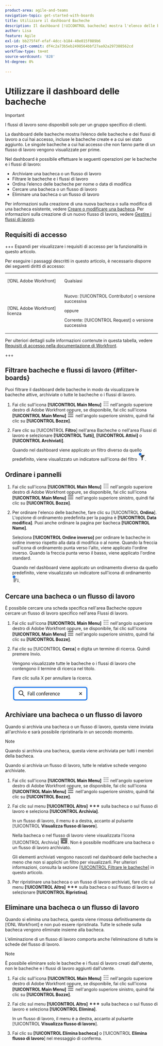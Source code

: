 ```yaml
---
product-area: agile-and-teams
navigation-topic: get-started-with-boards
title: Utilizzare il dashboard Bacheche
description: Il dashboard [!UICONTROL bacheche] mostra l'elenco delle bacheche a cui hai accesso, incluse le bacheche create e a cui sei stato aggiunto.
author: Lisa
feature: Agile
exl-id: bb275f4f-efaf-4dcc-b184-40e015f089b6
source-git-commit: df4c2a73b5eb2498564bbf27aa92a297388562cd
workflow-type: tm+mt
source-wordcount: '828'
ht-degree: 0%

---
```


# Utilizzare il dashboard delle bacheche

<!-- Audited: 1/2024 -->

>[!IMPORTANT]
>
>I flussi di lavoro sono disponibili solo per un gruppo specifico di clienti.

La dashboard delle bacheche mostra l’elenco delle bacheche e dei flussi di lavoro a cui hai accesso, incluse le bacheche create e a cui sei stato aggiunto. Le singole bacheche a cui hai accesso che non fanno parte di un flusso di lavoro vengono visualizzate per prime.

Nel dashboard è possibile effettuare le seguenti operazioni per le bacheche e i flussi di lavoro:

* Archiviare una bacheca o un flusso di lavoro
* Filtrare le bacheche e i flussi di lavoro
* Ordina l’elenco delle bacheche per nome o data di modifica
* Cercare una bacheca o un flusso di lavoro
* Eliminare una bacheca o un flusso di lavoro

Per informazioni sulla creazione di una nuova bacheca o sulla modifica di una bacheca esistente, vedere [Creare o modificare una bacheca](../../agile/get-started-with-boards/create-edit-board.md). Per informazioni sulla creazione di un nuovo flusso di lavoro, vedere [Gestire i flussi di lavoro](/help/quicksilver/agile/use-boards-agile-planning-tools/manage-collections.md).

## Requisiti di accesso

+++ Espandi per visualizzare i requisiti di accesso per la funzionalità in questo articolo.

Per eseguire i passaggi descritti in questo articolo, è necessario disporre dei seguenti diritti di accesso:

<table style="table-layout:auto"> 
 <col> 
 <col> 
 <tbody> 
  <tr> 
   <td role="rowheader">[!DNL Adobe Workfront]</td> 
   <td> <p>Qualsiasi</p> </td> 
  </tr> 
  <tr> 
   <td role="rowheader">[!DNL Adobe Workfront] licenza</td> 
   <td> 
   <p>Nuovo: [!UICONTROL Contributor] o versione successiva</p> 
   <p>oppure</p>
   <p>Corrente: [!UICONTROL Request] o versione successiva</p>
   </td> 
  </tr> 
 </tbody> 
</table>

Per ulteriori dettagli sulle informazioni contenute in questa tabella, vedere [Requisiti di accesso nella documentazione di Workfront](/help/quicksilver/administration-and-setup/add-users/access-levels-and-object-permissions/access-level-requirements-in-documentation.md).

+++


## Filtrare bacheche e flussi di lavoro {#filter-boards}

Puoi filtrare il dashboard delle bacheche in modo da visualizzare le bacheche attive, archiviate o tutte le bacheche o i flussi di lavoro.

1. Fai clic sull&#39;icona **[!UICONTROL Main Menu]** ![Main Menu](/help/_includes/assets/main-menu-icon.png) nell&#39;angolo superiore destro di Adobe Workfront oppure, se disponibile, fai clic sull&#39;icona **[!UICONTROL Main Menu]** ![Main Menu](/help/_includes/assets/main-menu-icon-left-nav.png) nell&#39;angolo superiore sinistro, quindi fai clic su **[!UICONTROL Bozze]**.
1. Fare clic su [!UICONTROL **Filtro**] nell&#39;area Bacheche o nell&#39;area Flussi di lavoro e selezionare **[!UICONTROL Tutti]**, **[!UICONTROL Attivi]** o **[!UICONTROL Archiviati]**.

   Quando nel dashboard viene applicato un filtro diverso da quello predefinito, viene visualizzato un indicatore sull&#39;icona del filtro ![Filtro applicato al dashboard](assets/boards-filterapplied-30x30.png).

## Ordinare i pannelli

1. Fai clic sull&#39;icona **[!UICONTROL Main Menu]** ![Main Menu](/help/_includes/assets/main-menu-icon.png) nell&#39;angolo superiore destro di Adobe Workfront oppure, se disponibile, fai clic sull&#39;icona **[!UICONTROL Main Menu]** ![Main Menu](/help/_includes/assets/main-menu-icon-left-nav.png) nell&#39;angolo superiore sinistro, quindi fai clic su **[!UICONTROL Bozze]**.
1. Per ordinare l&#39;elenco delle bacheche, fare clic su [!UICONTROL **Ordina**]. L&#39;opzione di ordinamento predefinita per la pagina è **[!UICONTROL Data modifica]**. Puoi anche ordinare la pagina per bacheca **[!UICONTROL Name]**.

   Seleziona **[!UICONTROL Ordine inverso]** per ordinare le bacheche in ordine inverso rispetto alla data di modifica o al nome. Quando la freccia sull&#39;icona di ordinamento punta verso l&#39;alto, viene applicato l&#39;ordine inverso. Quando la freccia punta verso il basso, viene applicato l&#39;ordine standard.

   Quando nel dashboard viene applicato un ordinamento diverso da quello predefinito, viene visualizzato un indicatore sull&#39;icona di ordinamento ![Ordinamento applicato](assets/sort-applied-boards.png).

## Cercare una bacheca o un flusso di lavoro

È possibile cercare una scheda specifica nell&#39;area Bacheche oppure cercare un flusso di lavoro specifico nell&#39;area Flussi di lavoro.

1. Fai clic sull&#39;icona **[!UICONTROL Main Menu]** ![Main Menu](/help/_includes/assets/main-menu-icon.png) nell&#39;angolo superiore destro di Adobe Workfront oppure, se disponibile, fai clic sull&#39;icona **[!UICONTROL Main Menu]** ![Main Menu](/help/_includes/assets/main-menu-icon-left-nav.png) nell&#39;angolo superiore sinistro, quindi fai clic su **[!UICONTROL Bozze]**.
1. Fai clic su [!UICONTROL **Cerca**] e digita un termine di ricerca. Quindi premere Invio.

   Vengono visualizzate tutte le bacheche o i flussi di lavoro che contengono il termine di ricerca nel titolo.

   Fare clic sulla X per annullare la ricerca.

   ![Cerca bacheche nel dashboard](assets/boards-searchbox.png)

## Archiviare una bacheca o un flusso di lavoro

Quando si archivia una bacheca o un flusso di lavoro, questa viene inviata all&#39;archivio e sarà possibile ripristinarla in un secondo momento.

>[!NOTE]
>
>Quando si archivia una bacheca, questa viene archiviata per tutti i membri della bacheca.
>
>Quando si archivia un flusso di lavoro, tutte le relative schede vengono archiviate.

1. Fai clic sull&#39;icona **[!UICONTROL Main Menu]** ![Main Menu](/help/_includes/assets/main-menu-icon.png) nell&#39;angolo superiore destro di Adobe Workfront oppure, se disponibile, fai clic sull&#39;icona **[!UICONTROL Main Menu]** ![Main Menu](/help/_includes/assets/main-menu-icon-left-nav.png) nell&#39;angolo superiore sinistro, quindi fai clic su **[!UICONTROL Bozze]**.
1. Fai clic sul menu **[!UICONTROL Altro]** ![Altro menu](assets/more-icon-spectrum.png) sulla bacheca o sul flusso di lavoro e seleziona **[!UICONTROL Archivia]**.

   In un flusso di lavoro, il menu è a destra, accanto al pulsante [!UICONTROL **Visualizza flusso di lavoro**].

   Nella bacheca o nel flusso di lavoro viene visualizzata l&#39;icona [!UICONTROL Archivia] ![Archivia](assets/archive-icon-spectrum-25x20.png). Non è possibile modificare una bacheca o un flusso di lavoro archiviato.

   Gli elementi archiviati vengono nascosti nel dashboard delle bacheche a meno che non si applichi un filtro per visualizzarli. Per ulteriori informazioni, consulta la sezione [[!UICONTROL Filtrare le bacheche]](#filter-boards) in questo articolo.

1. Per ripristinare una bacheca o un flusso di lavoro archiviati, fare clic sul menu **[!UICONTROL Altro]** ![Icona altro menu](assets/more-icon-spectrum.png) sulla bacheca o sul flusso di lavoro e selezionare **[!UICONTROL Ripristina]**.

## Eliminare una bacheca o un flusso di lavoro

Quando si elimina una bacheca, questa viene rimossa definitivamente da [!DNL Workfront] e non può essere ripristinata. Tutte le schede sulla bacheca vengono eliminate insieme alla bacheca.

L’eliminazione di un flusso di lavoro comporta anche l’eliminazione di tutte le schede del flusso di lavoro.

>[!NOTE]
>
>È possibile eliminare solo le bacheche e i flussi di lavoro creati dall&#39;utente, non le bacheche e i flussi di lavoro aggiunti dall&#39;utente.

1. Fai clic sull&#39;icona **[!UICONTROL Main Menu]** ![Main Menu](/help/_includes/assets/main-menu-icon.png) nell&#39;angolo superiore destro di Adobe Workfront oppure, se disponibile, fai clic sull&#39;icona **[!UICONTROL Main Menu]** ![Main Menu](/help/_includes/assets/main-menu-icon-left-nav.png) nell&#39;angolo superiore sinistro, quindi fai clic su **[!UICONTROL Bozze]**.
1. Fai clic sul menu **[!UICONTROL Altro]** ![[!UICONTROL Altro menu]](assets/more-icon-spectrum.png) sulla bacheca o sul flusso di lavoro e seleziona **[!UICONTROL Elimina]**.

   In un flusso di lavoro, il menu è a destra, accanto al pulsante [!UICONTROL **Visualizza flusso di lavoro**].

1. Fai clic su **[!UICONTROL Elimina bacheca]** o [!UICONTROL **Elimina flusso di lavoro**] nel messaggio di conferma.

<!-- ## Move a board to a workstream

You can move a standalone board into a workstream, or move a board from one workstream to another workstream.

>[!NOTE]
>
>You can only move boards that you created, not boards that you were added to.

1. Click the **[!UICONTROL Main Menu]** icon ![](assets/main-menu-icon.png) in the upper-right corner of [!DNL Adobe Workfront], then click **[!UICONTROL Boards]**.
1. Click the **[!UICONTROL More]** menu ![[!UICONTROL More menu]](assets/more-icon-spectrum.png) on the board, and select [!UICONTROL **Move to workstream**].
1. Select which workstream to add the board to, and click [!UICONTROL **Move**].

   The board is moved into the workstream and no longer appears in the [!UICONTROL Boards] area.
   If you have not created a workstream yet, you are prompted to create one to move the board into.
-->
